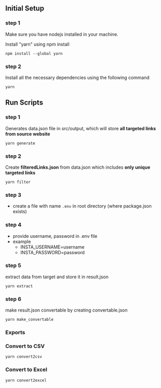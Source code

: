 ## **Initial Setup**
### **step 1**

Make sure you have nodejs installed in your machine.

Install "yarn" using npm install

`npm install --global yarn`

### **step 2**

Install all the necessary dependencies using the following command

`yarn`


## **Run Scripts**

### **step 1** 

Generates data.json file in src/output, which will store **all targeted links from source website**

`yarn generate`

### **step 2**

Create **filteredLinks.json** from data.json which includes **only unique targeted links**

`yarn filter`

### **step 3**
- create a file with name `.env` in root directory (where package.json exists)

### **step 4**
- provide username, password in .env file
- example 
  - INSTA_USERNAME=username
  - INSTA_PASSWORD=password

### **step 5**

extract data from target and store it in result.json

`yarn extract`

### **step 6**

make result.json convertable by creating convertable.json

`yarn make_convertable`

### Exports

### Convert to CSV
`yarn convert2csv`

### Convert to Excel
`yarn convert2excel`

